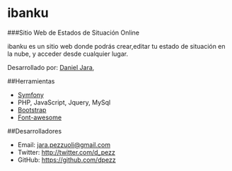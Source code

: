 # ibanku
###Sitio Web de Estados de Situación Online

ibanku es un sitio web donde podrás crear,editar tu estado de situación en la nube, y acceder desde cualquier lugar.

Desarrollado por:
  [Daniel Jara](http://twitter.com/davegandy),
  
##Herramientas
- [Symfony](http://symfony.com/)
- PHP, JavaScript, Jquery, MySql
- [Bootstrap](http://getbootstrap.com/)
- [Font-awesome](http://fortawesome.github.io/Font-Awesome/)

##Desarrolladores
- Email: jara.pezzuoli@gmail.com
- Twitter: http://twitter.com/d_pezz
- GitHub: https://github.com/dpezz
